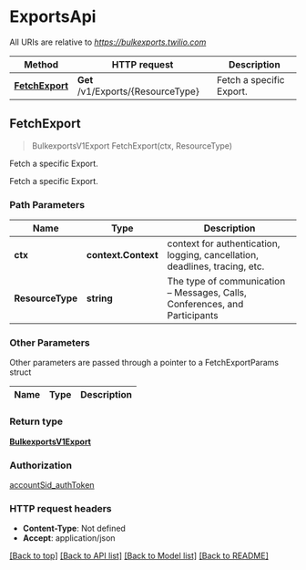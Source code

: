 # ExportsApi

All URIs are relative to *https://bulkexports.twilio.com*

Method | HTTP request | Description
------------- | ------------- | -------------
[**FetchExport**](ExportsApi.md#FetchExport) | **Get** /v1/Exports/{ResourceType} | Fetch a specific Export.



## FetchExport

> BulkexportsV1Export FetchExport(ctx, ResourceType)

Fetch a specific Export.

Fetch a specific Export.

### Path Parameters


Name | Type | Description
------------- | ------------- | -------------
**ctx** | **context.Context** | context for authentication, logging, cancellation, deadlines, tracing, etc.
**ResourceType** | **string** | The type of communication – Messages, Calls, Conferences, and Participants

### Other Parameters

Other parameters are passed through a pointer to a FetchExportParams struct


Name | Type | Description
------------- | ------------- | -------------

### Return type

[**BulkexportsV1Export**](BulkexportsV1Export.md)

### Authorization

[accountSid_authToken](../README.md#accountSid_authToken)

### HTTP request headers

- **Content-Type**: Not defined
- **Accept**: application/json

[[Back to top]](#) [[Back to API list]](../README.md#documentation-for-api-endpoints)
[[Back to Model list]](../README.md#documentation-for-models)
[[Back to README]](../README.md)

